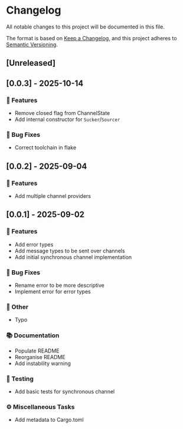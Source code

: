 # Changelog

All notable changes to this project will be documented in this file.

The format is based on [Keep a Changelog](https://keepachangelog.com/en/1.0.0/),
and this project adheres to [Semantic Versioning](https://semver.org/spec/v2.0.0.html).

## [Unreleased]
## [0.0.3] - 2025-10-14

### 🚀 Features

- Remove closed flag from ChannelState
- Add internal constructor for `Sucker`/`Sourcer`

### 🐛 Bug Fixes

- Correct toolchain in flake
## [0.0.2] - 2025-09-04

### 🚀 Features

- Add multiple channel providers
## [0.0.1] - 2025-09-02

### 🚀 Features

- Add error types
- Add message types to be sent over channels
- Add initial synchronous channel implementation

### 🐛 Bug Fixes

- Rename error to be more descriptive
- Implement error for error types

### 💼 Other

- Typo

### 📚 Documentation

- Populate README
- Reorganise README
- Add instability warning

### 🧪 Testing

- Add basic tests for synchronous channel

### ⚙️ Miscellaneous Tasks

- Add metadata to Cargo.toml
